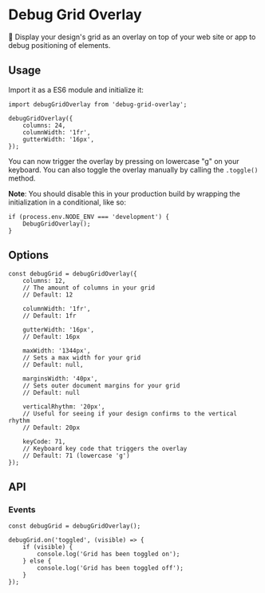 # Debug Grid Overlay
🏁 Display your design's grid as an overlay on top of your web site or app to debug positioning of elements.


## Usage
Import it as a ES6 module and initialize it:
```
import debugGridOverlay from 'debug-grid-overlay';

debugGridOverlay({
    columns: 24,
    columnWidth: '1fr',
    gutterWidth: '16px',
});
```

You can now trigger the overlay by pressing on lowercase "g" on your keyboard. You can also toggle the overlay manually by calling the `.toggle()` method.

**Note**: You should disable this in your production build by wrapping the initialization in a conditional, like so:
```
if (process.env.NODE_ENV === 'development') {
    DebugGridOverlay();
}
```

## Options
```
const debugGrid = debugGridOverlay({
    columns: 12,
    // The amount of columns in your grid
    // Default: 12

    columnWidth: '1fr',
    // Default: 1fr

	gutterWidth: '16px',
    // Default: 16px

	maxWidth: '1344px',
    // Sets a max width for your grid
    // Default: null,

	marginsWidth: '40px',
    // Sets outer document margins for your grid
    // Default: null

	verticalRhythm: '20px',
    // Useful for seeing if your design confirms to the vertical rhythm
    // Default: 20px

	keyCode: 71,
    // Keyboard key code that triggers the overlay
    // Default: 71 (lowercase 'g')
});
```


## API
### Events
```
const debugGrid = debugGridOverlay();

debugGrid.on('toggled', (visible) => {
	if (visible) {
		console.log('Grid has been toggled on');
	} else {
		console.log('Grid has been toggled off');
	}
});
```
